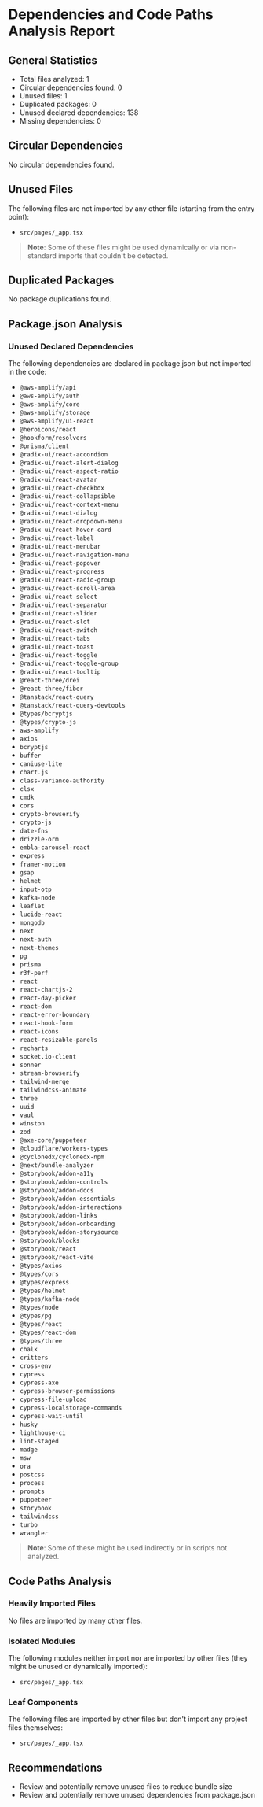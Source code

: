 # Dependencies and Code Paths Analysis Report

## General Statistics

- Total files analyzed: 1
- Circular dependencies found: 0
- Unused files: 1
- Duplicated packages: 0
- Unused declared dependencies: 138
- Missing dependencies: 0

## Circular Dependencies

No circular dependencies found.

## Unused Files

The following files are not imported by any other file (starting from the entry point):

- `src/pages/_app.tsx`

> **Note**: Some of these files might be used dynamically or via non-standard imports that couldn't be detected.

## Duplicated Packages

No package duplications found.

## Package.json Analysis

### Unused Declared Dependencies

The following dependencies are declared in package.json but not imported in the code:

- `@aws-amplify/api`
- `@aws-amplify/auth`
- `@aws-amplify/core`
- `@aws-amplify/storage`
- `@aws-amplify/ui-react`
- `@heroicons/react`
- `@hookform/resolvers`
- `@prisma/client`
- `@radix-ui/react-accordion`
- `@radix-ui/react-alert-dialog`
- `@radix-ui/react-aspect-ratio`
- `@radix-ui/react-avatar`
- `@radix-ui/react-checkbox`
- `@radix-ui/react-collapsible`
- `@radix-ui/react-context-menu`
- `@radix-ui/react-dialog`
- `@radix-ui/react-dropdown-menu`
- `@radix-ui/react-hover-card`
- `@radix-ui/react-label`
- `@radix-ui/react-menubar`
- `@radix-ui/react-navigation-menu`
- `@radix-ui/react-popover`
- `@radix-ui/react-progress`
- `@radix-ui/react-radio-group`
- `@radix-ui/react-scroll-area`
- `@radix-ui/react-select`
- `@radix-ui/react-separator`
- `@radix-ui/react-slider`
- `@radix-ui/react-slot`
- `@radix-ui/react-switch`
- `@radix-ui/react-tabs`
- `@radix-ui/react-toast`
- `@radix-ui/react-toggle`
- `@radix-ui/react-toggle-group`
- `@radix-ui/react-tooltip`
- `@react-three/drei`
- `@react-three/fiber`
- `@tanstack/react-query`
- `@tanstack/react-query-devtools`
- `@types/bcryptjs`
- `@types/crypto-js`
- `aws-amplify`
- `axios`
- `bcryptjs`
- `buffer`
- `caniuse-lite`
- `chart.js`
- `class-variance-authority`
- `clsx`
- `cmdk`
- `cors`
- `crypto-browserify`
- `crypto-js`
- `date-fns`
- `drizzle-orm`
- `embla-carousel-react`
- `express`
- `framer-motion`
- `gsap`
- `helmet`
- `input-otp`
- `kafka-node`
- `leaflet`
- `lucide-react`
- `mongodb`
- `next`
- `next-auth`
- `next-themes`
- `pg`
- `prisma`
- `r3f-perf`
- `react`
- `react-chartjs-2`
- `react-day-picker`
- `react-dom`
- `react-error-boundary`
- `react-hook-form`
- `react-icons`
- `react-resizable-panels`
- `recharts`
- `socket.io-client`
- `sonner`
- `stream-browserify`
- `tailwind-merge`
- `tailwindcss-animate`
- `three`
- `uuid`
- `vaul`
- `winston`
- `zod`
- `@axe-core/puppeteer`
- `@cloudflare/workers-types`
- `@cyclonedx/cyclonedx-npm`
- `@next/bundle-analyzer`
- `@storybook/addon-a11y`
- `@storybook/addon-controls`
- `@storybook/addon-docs`
- `@storybook/addon-essentials`
- `@storybook/addon-interactions`
- `@storybook/addon-links`
- `@storybook/addon-onboarding`
- `@storybook/addon-storysource`
- `@storybook/blocks`
- `@storybook/react`
- `@storybook/react-vite`
- `@types/axios`
- `@types/cors`
- `@types/express`
- `@types/helmet`
- `@types/kafka-node`
- `@types/node`
- `@types/pg`
- `@types/react`
- `@types/react-dom`
- `@types/three`
- `chalk`
- `critters`
- `cross-env`
- `cypress`
- `cypress-axe`
- `cypress-browser-permissions`
- `cypress-file-upload`
- `cypress-localstorage-commands`
- `cypress-wait-until`
- `husky`
- `lighthouse-ci`
- `lint-staged`
- `madge`
- `msw`
- `ora`
- `postcss`
- `process`
- `prompts`
- `puppeteer`
- `storybook`
- `tailwindcss`
- `turbo`
- `wrangler`

> **Note**: Some of these might be used indirectly or in scripts not analyzed.

## Code Paths Analysis

### Heavily Imported Files

No files are imported by many other files.

### Isolated Modules

The following modules neither import nor are imported by other files (they might be unused or dynamically imported):

- `src/pages/_app.tsx`

### Leaf Components

The following files are imported by other files but don't import any project files themselves:

- `src/pages/_app.tsx`

## Recommendations

- Review and potentially remove unused files to reduce bundle size
- Review and potentially remove unused dependencies from package.json
